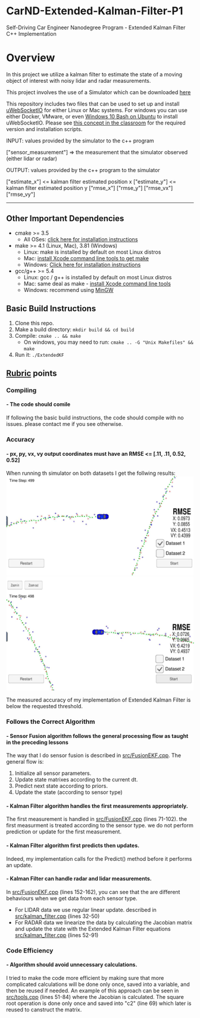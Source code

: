 # CarND-Extended-Kalman-Filter-P1
Self-Driving Car Engineer Nanodegree Program - Extended Kalman Filter C++ Implementation

# Overview
In this project we utilize a kalman filter to estimate the state of a moving object of interest with noisy lidar and radar measurements.

This project involves the use of a Simulator which can be downloaded [here](https://github.com/udacity/self-driving-car-sim/releases)

This repository includes two files that can be used to set up and install [uWebSocketIO](https://github.com/uWebSockets/uWebSockets) for either Linux or Mac systems. For windows you can use either Docker, VMware, or even [Windows 10 Bash on Ubuntu](https://www.howtogeek.com/249966/how-to-install-and-use-the-linux-bash-shell-on-windows-10/) to install uWebSocketIO. Please see [this concept in the classroom](https://classroom.udacity.com/nanodegrees/nd013/parts/40f38239-66b6-46ec-ae68-03afd8a601c8/modules/0949fca6-b379-42af-a919-ee50aa304e6a/lessons/f758c44c-5e40-4e01-93b5-1a82aa4e044f/concepts/16cf4a78-4fc7-49e1-8621-3450ca938b77) for the required version and installation scripts.

INPUT: values provided by the simulator to the c++ program

["sensor_measurement"] => the measurement that the simulator observed (either lidar or radar)


OUTPUT: values provided by the c++ program to the simulator

["estimate_x"] <= kalman filter estimated position x
["estimate_y"] <= kalman filter estimated position y
["rmse_x"]
["rmse_y"]
["rmse_vx"]
["rmse_vy"]

---

## Other Important Dependencies

* cmake >= 3.5
  * All OSes: [click here for installation instructions](https://cmake.org/install/)
* make >= 4.1 (Linux, Mac), 3.81 (Windows)
  * Linux: make is installed by default on most Linux distros
  * Mac: [install Xcode command line tools to get make](https://developer.apple.com/xcode/features/)
  * Windows: [Click here for installation instructions](http://gnuwin32.sourceforge.net/packages/make.htm)
* gcc/g++ >= 5.4
  * Linux: gcc / g++ is installed by default on most Linux distros
  * Mac: same deal as make - [install Xcode command line tools](https://developer.apple.com/xcode/features/)
  * Windows: recommend using [MinGW](http://www.mingw.org/)

## Basic Build Instructions

1. Clone this repo.
2. Make a build directory: `mkdir build && cd build`
3. Compile: `cmake .. && make` 
   * On windows, you may need to run: `cmake .. -G "Unix Makefiles" && make`
4. Run it: `./ExtendedKF `


## [Rubric](https://review.udacity.com/#!/rubrics/1962/view) points
### Compiling
#### - The code should comile
If following the basic build instructions, the code should compile with no issues. please contact me if you see otherwise.
### Accuracy
#### - px, py, vx, vy output coordinates must have an RMSE <= [.11, .11, 0.52, 0.52] 
When running th simulator on both datasets I get the follwing results:
![dataset 1](images/dataset1.JPG)
![dataset 2](images/dataset2.JPG)

The measured accuracy of my implementation of Extended Kalman Filter is below the requested threshold.

### Follows the Correct Algorithm
#### - Sensor Fusion algorithm follows the general processing flow as taught in the preceding lessons
The way that I do sensor fusion is described in [src/FusionEKF.cpp](./src/FusionEKF.cpp). The general flow is:
1. Initialize all sensor parameters.
2. Update state matrixes according to the current dt.
3. Predict next state according to priors.
4. Update the state (according to sensor type)

#### - Kalman Filter algorithm handles the first measurements appropriately.
The first measurement is handled in  [src/FusionEKF.cpp](./src/FusionEKF.cpp) (lines 71-102). the first measurment is treated according to the sensor type. we do not perform prediction or update for the first measurement.

#### - Kalman Filter algorithm first predicts then updates.
Indeed, my implementation calls for the Predict() method before it performs an update.

#### - Kalman Filter can handle radar and lidar measurements.
In [src/FusionEKF.cpp](./src/FusionEKF.cpp) (lines 152-162), you can see that the are different behaviours when we get data from each sensor type.
* For LIDAR data we use regular linear update. described in [src/kalman_filter.cpp](./src/kalman_filter.cpp) (lines 32-50)
* For RADAR data we linearize the data by calculating the Jacobian matrix and update the state with the Extended Kalman Filter equations [src/kalman_filter.cpp](./src/kalman_filter.cpp) (lines 52-91)

### Code Efficiency
#### - Algorithm should avoid unnecessary calculations.
I tried to make the code more efficient by making sure that more complicated calculations will be done only once, saved into a variable, and then be reused if needed. An example of this approach can be seen in [src/tools.cpp](./src/tools.cpp) (lines 51-84) where the Jacobian is calculated. The square root operation is done only once and saved into "c2" (line 69) which later is reused to canstruct the matrix.

